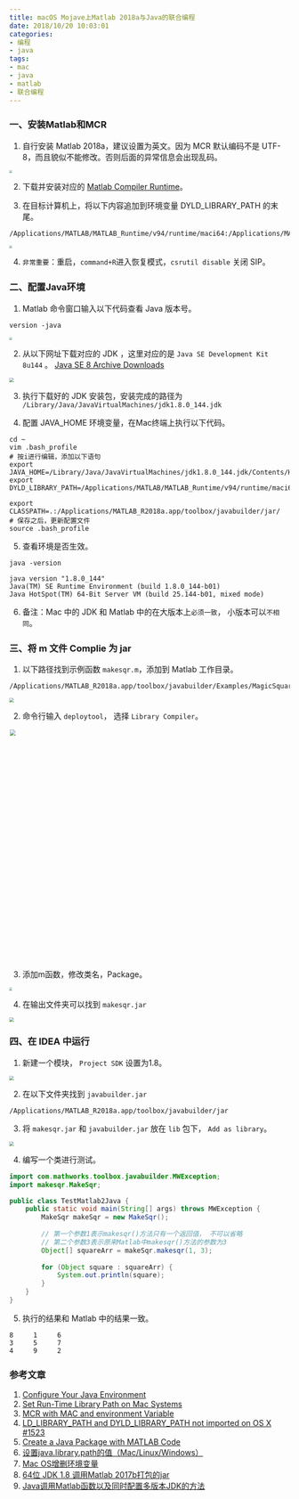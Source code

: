 ```yaml
---
title: macOS Mojave上Matlab 2018a与Java的联合编程
date: 2018/10/20 10:03:01
categories: 
- 编程
- java
tags: 
- mac
- java
- matlab
- 联合编程
---
```


### 一、安装Matlab和MCR  

1. 自行安装 Matlab 2018a，建议设置为英文。因为 MCR 默认编码不是 UTF-8，而且貌似不能修改。否则后面的异常信息会出现乱码。 

<img src="https://raw.githubusercontent.com/streamelody/jekyll_resource/master/assets/blogImg/2023/01/27/12/matlab_2018a_java_00.png" style="zoom: 33%;" />

2. 下载并安装对应的 [Matlab Compiler Runtime](https://www.mathworks.com/products/compiler/matlab-runtime.html)。
<!--more-->

3. 在目标计算机上，将以下内容追加到环境变量 DYLD_LIBRARY_PATH 的末尾。  
```shell
/Applications/MATLAB/MATLAB_Runtime/v94/runtime/maci64:/Applications/MATLAB/MATLAB_Runtime/v94/sys/os/maci64:/Applications/MATLAB/MATLAB_Runtime/v94/bin/maci64:/Applications/MATLAB/MATLAB_Runtime/v94/extern/bin/maci64  
```
<img src="https://raw.githubusercontent.com/streamelody/jekyll_resource/master/assets/blogImg/2023/01/27/12/matlab_2018a_java_01.png" style="zoom: 33%;" />

4. `非常重要`：重启，`command+R`进入恢复模式，`csrutil disable` 关闭 SIP。 

### 二、配置Java环境 

1. Matlab 命令窗口输入以下代码查看 Java 版本号。

```shell
version -java
```
<img src="https://raw.githubusercontent.com/streamelody/jekyll_resource/master/assets/blogImg/2023/01/27/12/matlab_2018a_java_02.png" style="zoom:33%;" />

2. 从以下网址下载对应的 JDK ，这里对应的是 `Java SE Development Kit 8u144` 。 
[Java SE 8 Archive Downloads](https://www.oracle.com/technetwork/java/javase/downloads/java-archive-javase8-2177648.html)

<img src="https://raw.githubusercontent.com/streamelody/jekyll_resource/master/assets/blogImg/2023/01/27/12/matlab_2018a_java_03.png" style="zoom:50%;" />

3. 执行下载好的 JDK 安装包，安装完成的路径为 
`/Library/Java/JavaVirtualMachines/jdk1.8.0_144.jdk`

4. 配置 JAVA_HOME 环境变量，在Mac终端上执行以下代码。<br/>
   
```shell
cd ~
vim .bash_profile 
# 按i进行编辑，添加以下语句
export JAVA_HOME=/Library/Java/JavaVirtualMachines/jdk1.8.0_144.jdk/Contents/Home
export DYLD_LIBRARY_PATH=/Applications/MATLAB/MATLAB_Runtime/v94/runtime/maci64:/Applications/MATLAB/MATLAB_Runtime/v94/sys/os/maci64:/Applications/MATLAB/MATLAB_Runtime/v94/bin/maci64:/Applications/MATLAB/MATLAB_Runtime/v94/extern/bin/maci64

export CLASSPATH=.:/Applications/MATLAB_R2018a.app/toolbox/javabuilder/jar/
# 保存之后，更新配置文件
source .bash_profile 
```

5. 查看环境是否生效。 

```shell  
java -version  

java version "1.8.0_144"  
Java(TM) SE Runtime Environment (build 1.8.0_144-b01)  
Java HotSpot(TM) 64-Bit Server VM (build 25.144-b01, mixed mode)
```

6. 备注：Mac 中的 JDK 和 Matlab 中的在大版本上`必须一致`， 小版本可以`不相同`。

### 三、将 m 文件 Complie 为 jar

1. 以下路径找到示例函数 `makesqr.m`，添加到 Matlab 工作目录。

```shell
/Applications/MATLAB_R2018a.app/toolbox/javabuilder/Examples/MagicSquareExample/MagicDemoComp/makesqr.m
```

<img src="https://raw.githubusercontent.com/streamelody/jekyll_resource/master/assets/blogImg/2023/01/27/12/matlab_2018a_java_04.png" style="zoom:50%;" />

2. 命令行输入 `deploytool`， 选择 `Library Compiler`。

<img src="https://raw.githubusercontent.com/streamelody/jekyll_resource/master/assets/blogImg/2023/01/27/12/matlab_2018a_java_05.png" width="621" style="zoom: 67%;" />

3. 添加m函数，修改类名，Package。

<img src="https://raw.githubusercontent.com/streamelody/jekyll_resource/master/assets/blogImg/2023/01/27/12/matlab_2018a_java_06.png" style="zoom: 33%;" />



4. 在输出文件夹可以找到 `makesqr.jar`

<img src="https://raw.githubusercontent.com/streamelody/jekyll_resource/master/assets/blogImg/2023/01/27/12/matlab_2018a_java_07.png" style="zoom: 50%;" />

### 四、在 IDEA 中运行

1. 新建一个模块， `Project SDK` 设置为1.8。

<img src="https://raw.githubusercontent.com/streamelody/jekyll_resource/master/assets/blogImg/2023/01/27/12/matlab_2018a_java_08.png" style="zoom:50%;" />

2. 在以下文件夹找到 `javabuilder.jar`

```shell
/Applications/MATLAB_R2018a.app/toolbox/javabuilder/jar
```

3. 将 `makesqr.jar` 和 `javabuilder.jar` 放在 `lib` 包下， `Add as library`。

<img src="https://raw.githubusercontent.com/streamelody/jekyll_resource/master/assets/blogImg/2023/01/27/12/matlab_2018a_java_09.png" style="zoom:50%;" />

4. 编写一个类进行测试。

```java
import com.mathworks.toolbox.javabuilder.MWException;
import makesqr.MakeSqr;

public class TestMatlab2Java {
    public static void main(String[] args) throws MWException {
        MakeSqr makeSqr = new MakeSqr();
        
        // 第一个参数1表示makesqr()方法只有一个返回值， 不可以省略
        // 第二个参数3表示原来Matlab中makesqr()方法的参数为3
        Object[] squareArr = makeSqr.makesqr(1, 3);
        
        for (Object square : squareArr) {
            System.out.println(square);
        }
    }
}
```

5. 执行的结果和 Matlab 中的结果一致。  

```shell
8     1     6
3     5     7
4     9     2
```

### 参考文章

1. [Configure Your Java Environment](https://www.mathworks.com/help/compiler_sdk/java/configure-your-java-environment.html)
2. [Set Run-Time Library Path on Mac Systems](https://www.mathworks.com/help/matlab/matlab_external/set-run-time-library-path-on-mac-systems.html)
3. [MCR with MAC and environment Variable](https://www.mathworks.com/matlabcentral/answers/263824-mcr-with-mac-and-environment-variable)
4. [LD_LIBRARY_PATH and DYLD_LIBRARY_PATH not imported on OS X #1523](https://github.com/nteract/nteract/issues/1523)
5.  [Create a Java Package with MATLAB Code](https://www.mathworks.com/help/compiler_sdk/ml_code/create-a-java-application-with-matlab-code.html)
6. [设置java.library.path的值（Mac/Linux/Windows）](https://www.cnblogs.com/EasonJim/p/9445282.html)
7.  [Mac OS增删环境变量](https://www.cnblogs.com/iloveWater/p/3665472.html)
8. [64位 JDK 1.8 调用Matlab 2017b打包的jar](https://www.cnblogs.com/gregcn/p/8780662.html)
9. [Java调用Matlab函数以及同时配置多版本JDK的方法](https://blog.csdn.net/jacksonary/article/details/78913656)